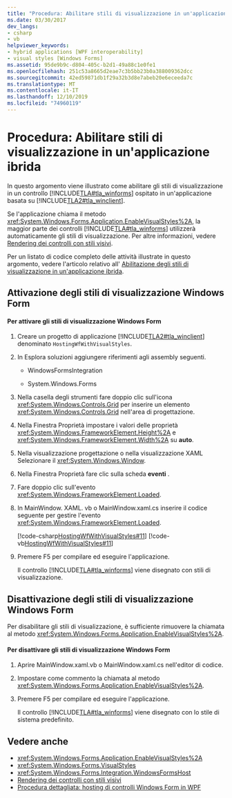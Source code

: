 ```yaml
---
title: "Procedura: Abilitare stili di visualizzazione in un'applicazione ibrida"
ms.date: 03/30/2017
dev_langs:
- csharp
- vb
helpviewer_keywords:
- hybrid applications [WPF interoperability]
- visual styles [Windows Forms]
ms.assetid: 95de9b9c-d804-405c-b2d1-49a88c1e0fe1
ms.openlocfilehash: 251c53a8665d2eae7c3b5bb23b0a388009362dcc
ms.sourcegitcommit: 42ed59871db1f29a32b3d8e7abeb20e6eceeda7c
ms.translationtype: MT
ms.contentlocale: it-IT
ms.lasthandoff: 12/10/2019
ms.locfileid: "74960119"
---
```

# <a name="how-to-enable-visual-styles-in-a-hybrid-application"></a>Procedura: Abilitare stili di visualizzazione in un'applicazione ibrida
In questo argomento viene illustrato come abilitare gli stili di visualizzazione in un controllo [!INCLUDE[TLA#tla_winforms](../../../../includes/tlasharptla-winforms-md.md)] ospitato in un'applicazione basata su [!INCLUDE[TLA2#tla_winclient](../../../../includes/tla2sharptla-winclient-md.md)].  
  
 Se l'applicazione chiama il metodo <xref:System.Windows.Forms.Application.EnableVisualStyles%2A>, la maggior parte dei controlli [!INCLUDE[TLA#tla_winforms](../../../../includes/tlasharptla-winforms-md.md)] utilizzerà automaticamente gli stili di visualizzazione. Per altre informazioni, vedere [Rendering dei controlli con stili visivi](../../winforms/controls/rendering-controls-with-visual-styles.md).  
  
 Per un listato di codice completo delle attività illustrate in questo argomento, vedere l'articolo relativo all' [Abilitazione degli stili di visualizzazione in un'applicazione ibrida](https://go.microsoft.com/fwlink/?LinkID=159986).  
  
## <a name="enabling-windows-forms-visual-styles"></a>Attivazione degli stili di visualizzazione Windows Form  
  
#### <a name="to-enable-windows-forms-visual-styles"></a>Per attivare gli stili di visualizzazione Windows Form  
  
1. Creare un progetto di applicazione [!INCLUDE[TLA2#tla_winclient](../../../../includes/tla2sharptla-winclient-md.md)] denominato `HostingWfWithVisualStyles`.  
  
2. In Esplora soluzioni aggiungere riferimenti agli assembly seguenti.  
  
    - WindowsFormsIntegration  
  
    - System.Windows.Forms  
  
3. Nella casella degli strumenti fare doppio clic sull'icona <xref:System.Windows.Controls.Grid> per inserire un elemento <xref:System.Windows.Controls.Grid> nell'area di progettazione.  
  
4. Nella Finestra Proprietà impostare i valori delle proprietà <xref:System.Windows.FrameworkElement.Height%2A> e <xref:System.Windows.FrameworkElement.Width%2A> su **auto**.  
  
5. Nella visualizzazione progettazione o nella visualizzazione XAML Selezionare il <xref:System.Windows.Window>.  
  
6. Nella Finestra Proprietà fare clic sulla scheda **eventi** .  
  
7. Fare doppio clic sull'evento <xref:System.Windows.FrameworkElement.Loaded>.
  
8. In MainWindow. XAML. vb o MainWindow.xaml.cs inserire il codice seguente per gestire l'evento <xref:System.Windows.FrameworkElement.Loaded>.  
  
     [!code-csharp[HostingWfWithVisualStyles#11](~/samples/snippets/csharp/VS_Snippets_Wpf/HostingWfWithVisualStyles/CSharp/HostingWfWithVisualStyles/Window1.xaml.cs#11)]
     [!code-vb[HostingWfWithVisualStyles#11](~/samples/snippets/visualbasic/VS_Snippets_Wpf/HostingWfWithVisualStyles/VisualBasic/HostingWfWithVisualStyles/Window1.xaml.vb#11)]  
  
9. Premere F5 per compilare ed eseguire l'applicazione.  
  
     Il controllo [!INCLUDE[TLA#tla_winforms](../../../../includes/tlasharptla-winforms-md.md)] viene disegnato con stili di visualizzazione.  
  
## <a name="disabling-windows-forms-visual-styles"></a>Disattivazione degli stili di visualizzazione Windows Form  
 Per disabilitare gli stili di visualizzazione, è sufficiente rimuovere la chiamata al metodo <xref:System.Windows.Forms.Application.EnableVisualStyles%2A>.  
  
#### <a name="to-disable-windows-forms-visual-styles"></a>Per disattivare gli stili di visualizzazione Windows Form  
  
1. Aprire MainWindow.xaml.vb o MainWindow.xaml.cs nell'editor di codice.  
  
2. Impostare come commento la chiamata al metodo <xref:System.Windows.Forms.Application.EnableVisualStyles%2A>.  
  
3. Premere F5 per compilare ed eseguire l'applicazione.  
  
     Il controllo [!INCLUDE[TLA#tla_winforms](../../../../includes/tlasharptla-winforms-md.md)] viene disegnato con lo stile di sistema predefinito.  
  
## <a name="see-also"></a>Vedere anche

- <xref:System.Windows.Forms.Application.EnableVisualStyles%2A>
- <xref:System.Windows.Forms.VisualStyles>
- <xref:System.Windows.Forms.Integration.WindowsFormsHost>
- [Rendering dei controlli con stili visivi](../../winforms/controls/rendering-controls-with-visual-styles.md)
- [Procedura dettagliata: hosting di controlli Windows Form in WPF](walkthrough-hosting-a-windows-forms-control-in-wpf.md)
